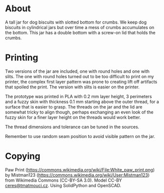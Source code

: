 # About

A tall jar for dog biscuits with slotted bottom for crumbs.
We keep dog biscuits in cylindrical jars but over time
a mess of crumbs accumulates on the bottom. This jar
has a double bottom with a screw-on lid that holds
the crumbs.

# Printing

Two versions of the jar are included, one with round holes and one with slits.
The one with round holes turned out to be too difficult to print on my printer,
the complex first layer pattern was prone to creating lift off artifacts that
spoiled the print. The version with slits is easier on the printer.

The prototype was printed in PLA with 0.2 mm layer height, 3 perimeters
and a fuzzy skin with thickness 0.1 mm starting above the outer thread,
for a surface that is easier to grasp. The threads on the jar and the
lid are somewhat tricky to align though, perhaps exchanging an even
look of the fuzzy skin for a finer layer height on the threads
would work better.

The thread dimensions and tolerance can be tuned in the sources.

Remember to use random seam position to avoid visible pattern on the jar.

# Copying

Paw Print (https://commons.wikimedia.org/wiki/File:White_paw_print.png) by Mistman123 (https://commons.wikimedia.org/wiki/User:Mistman123) from Wikimedia Commons (CC-BY-SA 3.0).
Model CC-BY ceres@tmatmouci.cz.
Using SolidPython and OpenSCAD.
